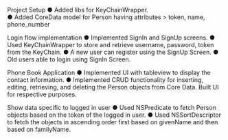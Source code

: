 Project Setup 
● Added libs for KeyChainWrapper.     
● Added CoreData model for Person having  attributes > token, name, phone_number    

Login flow implementation
● Implemented SignIn and SignUp screens.
● Used KeyChainWrapper to store and retrieve username, password, token from the KeyChain.
● A new user can register using the SignUp Screen.
● Old users able to login using SignIn Screen.

Phone Book Application
● Implemented UI with tableview to display the contact information.
● Implemented CRUD functionality for inserting, editing, retrieving, and deleting the Person objects
from Core Data. Built UI for respective purposes.   

Show data specific to logged in user
● Used NSPredicate to fetch Person objects based on the token of the logged in user.
● Used NSSortDescriptor to fetch the objects in ascending order first based on givenName and then
based on familyName.
